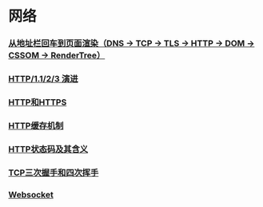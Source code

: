 # 网络

### [从地址栏回车到页面渲染（DNS → TCP → TLS → HTTP → DOM → CSSOM → RenderTree）](./从地址栏回车到页面渲染.md)

### [HTTP/1.1/2/3 演进](./Http网络协议.md)
### [HTTP和HTTPS](./HTTP和HTTPS.md)
### [HTTP缓存机制](./HTTP缓存机制.md)
### [HTTP状态码及其含义](./HTTP状态码及其含义.md)
### [TCP三次握手和四次挥手](./TCP三次握手和四次挥手.md)
### [Websocket](./Websocket.md)
<!-- ### [HTTPS/SSL/TLS] -->
<!-- ### [TCP/IP模型]
### [UDP、WebSocket]
### [DNS解析全过程]
### [CDN原理] -->
<!-- 
 ### [TCP 三次握手 & 四次挥手 & 为什么是 2MSL](./TCP三次握手.md)
### [流量控制 vs 拥塞控制（滑动窗口、慢启动、快重传）](./流量控制vs拥塞控制.md)
### [HTTP/1.1 队头阻塞 & HTTP/2 多路复用 & HTTP/3 QUIC](./Http网络协议.md)

### [带宽 vs 延迟 & 前端可感知的「延迟」指标](./带宽vs延迟.md)
### [资源优先级（preload/prefetch/preconnect）](./资源优先级.md)
### [HTTP 缓存策略：强缓存 & 协商缓存 & 版本号策略](./HTTP缓存策略.md)
### [域名分片、CDN 调度、边缘缓存、QUIC 0-RTT](./域名分片CDN调度.md)

### [Chrome Network 面板：Timing / Waterfall / Initiator](./ChromeNetwork面板.md)
### [curl -H、wireshark 过滤 tcp.port==443](./curl-H-wireshark过滤tcp.port==443.md)
### [在线报文解析：hpak.io](./在线报文解析hpak.io.md)
-->
